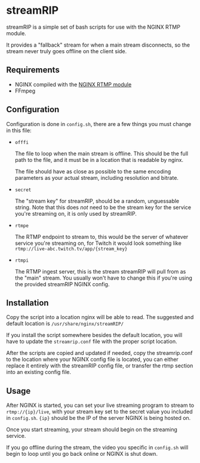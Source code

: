 # streamRIP

streamRIP is a simple set of bash scripts for use with the NGINX RTMP module.

It provides a "fallback" stream for when a main stream disconnects, so the stream never truly goes offline on the client side.


## Requirements
* NGINX compiled with the [NGINX RTMP module](https://github.com/arut/nginx-rtmp-module)
* FFmpeg

## Configuration
Configuration is done in `config.sh`, there are a few things you must change in this file:

* `offfi`

   The file to loop when the main stream is offline. This should be the full path to the file, and it must be in a location that is readable by nginx.

   The file should have as close as possible to the same encoding parameters as your actual stream, including resolution and bitrate.

* `secret`

   The "stream key" for streamRIP, should be a random, unguessable string. Note that this does *not* need to be the stream key for the service you're streaming on, it is only used by streamRIP.

* `rtmpe`

   The RTMP endpoint to stream to, this would be the server of whatever service you're streaming on, for Twitch it would look something like ` rtmp://live-abc.twitch.tv/app/{stream_key}
 `

* `rtmpi`

   The RTMP ingest server, this is the stream streamRIP will pull from as the "main" stream. You usually won't have to change this if you're using the provided streamRIP NGINX config.

## Installation
Copy the script into a location nginx will be able to read.
The suggested and default location is `/usr/share/nginx/streamRIP/`

If you install the script somewhere besides the default location, you will have to update the `streamrip.conf` file with the proper script location.

After the scripts are copied and updated if needed, copy the streamrip.conf to the location where your NGINX config file is located, you can either replace it entirely with the streamRIP config file, or transfer the rtmp section into an existing config file.

## Usage
After NGINX is started, you can set your live streaming program to stream to `rtmp://{ip}/live`, with your stream key set to the secret value you included in `config.sh`. `{ip}` should be the IP of the server NGINX is being hosted on.

Once you start streaming, your stream should begin on the streaming service.

If you go offline during the stream, the video you specific in `config.sh` will begin to loop until you go back online or NGINX is shut down.